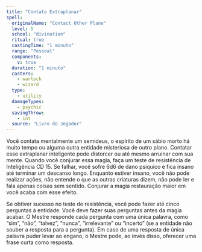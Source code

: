 ```yaml
---
title: "Contato Extraplanar"
spell:
  originalName: "Contact Other Plane"
  level: 5
  school: "divination"
  ritual: true
  castingTime: "1 minuto"
  range: "Pessoal"
  components:
    v: true
  duration: "1 minuto"
  casters:
    - warlock
    - wizard
  type:
    - utility
  damageTypes:
    - psychic
  savingThrow:
    - int
  source: "Livro do Jogador"
---
```


Você contata mentalmente um semideus, o espírito de um sábio morto há muito tempo ou alguma outra entidade misteriosa de outro plano. Contatar esse extraplanar inteligente pode distorcer ou até mesmo arruinar com sua mente. Quando você conjurar essa magia, faça um teste de resistência de Inteligência CD 15. Se falhar, você sofre 6d6 de dano psíquico e fica insano até terminar um descanso longo. Enquanto estiver insano, você não pode realizar ações, não entende o que as outras criaturas dizem, não pode ler e fala apenas coisas sem sentido. Conjurar a magia restauração maior em você acaba com esse efeito.

Se obtiver sucesso no teste de resistência, você pode fazer até cinco perguntas à entidade. Você deve fazer suas perguntas antes da magia acabar. O Mestre responde cada pergunta com uma única palavra, como “sim”, “não”, “talvez”, “nunca”, “irrelevante” ou “incerto” (se a entidade não souber a resposta para a pergunta). Em caso de uma resposta de única palavra puder levar ao engano, o Mestre pode, ao invés disso, oferecer uma frase curta como resposta.
